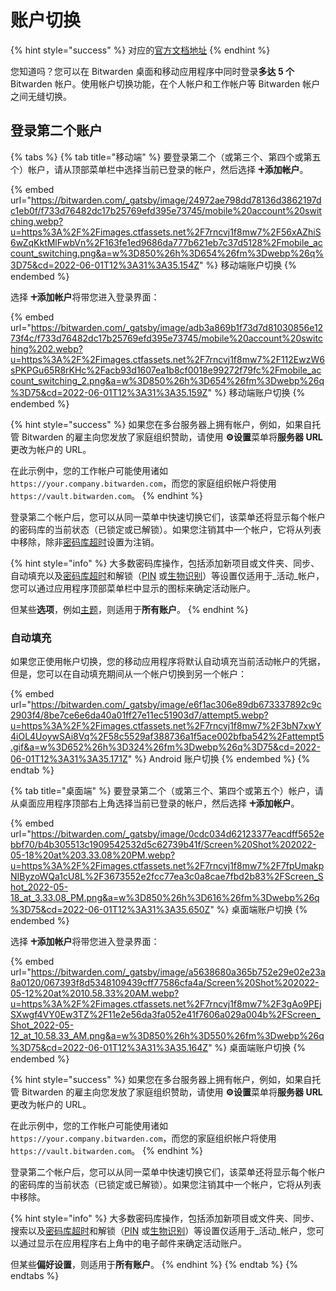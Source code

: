 # 账户切换

{% hint style="success" %}
对应的[官方文档地址](https://bitwarden.com/help/account-switching/)
{% endhint %}

您知道吗？您可以在 Bitwarden 桌面和移动应用程序中同时登录**多达 5 个** Bitwarden 帐户。使用帐户切换功能，在个人帐户和工作帐户等 Bitwarden 帐户之间无缝切换。

## 登录第二个账户 <a href="#login-to-a-second-account" id="login-to-a-second-account"></a>

{% tabs %}
{% tab title="移动端" %}
要登录第二个（或第三个、第四个或第五个）帐户，请从顶部菜单栏中选择当前已登录的帐户，然后选择 **🞤添加帐户**。

{% embed url="https://bitwarden.com/_gatsby/image/24972ae798dd78136d3862197dc1eb0f/f733d76482dc17b25769efd395e73745/mobile%20account%20switching.webp?u=https%3A%2F%2Fimages.ctfassets.net%2F7rncvj1f8mw7%2F56xAZhiS6wZqKktMlFwbVn%2F163fe1ed9686da777b621eb7c37d5128%2Fmobile_account_switching.png&a=w%3D850%26h%3D654%26fm%3Dwebp%26q%3D75&cd=2022-06-01T12%3A31%3A35.154Z" %}
移动端账户切换
{% endembed %}

选择 **🞤添加帐户**将带您进入登录界面：

{% embed url="https://bitwarden.com/_gatsby/image/adb3a869b1f73d7d81030856e1273f4c/f733d76482dc17b25769efd395e73745/mobile%20account%20switching%202.webp?u=https%3A%2F%2Fimages.ctfassets.net%2F7rncvj1f8mw7%2F112EwzW6sPKPGu65R8rKHc%2Facb93d1607ea1b8cf0018e99272f79fc%2Fmobile_account_switching_2.png&a=w%3D850%26h%3D654%26fm%3Dwebp%26q%3D75&cd=2022-06-01T12%3A31%3A35.159Z" %}
移动端账户切换
{% endembed %}

{% hint style="success" %}
如果您在多台服务器上拥有帐户，例如，如果自托管 Bitwarden 的雇主向您发放了家庭组织赞助，请使用 **⚙️设置**菜单将**服务器 URL** 更改为帐户的 URL。

在此示例中，您的工作帐户可能使用诸如 `https://your.company.bitwarden.com`，而您的家庭组织帐户将使用 `https://vault.bitwarden.com`。
{% endhint %}

登录第二个帐户后，您可以从同一菜单中快速切换它们，该菜单还将显示每个帐户的密码库的当前状态（已锁定或已解锁）。如果您注销其中一个帐户，它将从列表中移除，除非[密码库超时](vault-timeout-options.md)设置为注销。

{% hint style="info" %}
大多数密码库操作，包括添加新项目或文件夹、同步、自动填充以及[密码库超时](vault-timeout-options.md)和解锁（[PIN](unlock-with-pin.md) 或[生物识别](unlocking-with-biometrics.md)）等设置仅适用于_活动_帐户，您可以通过应用程序顶部菜单栏中显示的图标来确定活动账户。

但某些**选项**，例如[主题](../../password-manager/more/change-app-theme.md)，则适用于**所有账户**。
{% endhint %}

### 自动填充 <a href="#auto-fill" id="auto-fill"></a>

如果您正使用帐户切换，您的移动应用程序将默认自动填充当前活动帐户的凭据，但是，您可以在自动填充期间从一个帐户切换到另一个帐户：

{% embed url="https://bitwarden.com/_gatsby/image/e6f1ac306e89db673337892c9c2903f4/8be7ce6e6da40a01ff27e11ec51903d7/attempt5.webp?u=https%3A%2F%2Fimages.ctfassets.net%2F7rncvj1f8mw7%2F3bN7xwY4iOL4UoywSAi8Vq%2F58c5529af388736a1f5ace002bfba542%2Fattempt5.gif&a=w%3D652%26h%3D324%26fm%3Dwebp%26q%3D75&cd=2022-06-01T12%3A31%3A35.171Z" %}
Android 账户切换
{% endembed %}
{% endtab %}

{% tab title="桌面端" %}
要登录第二个（或第三个、第四个或第五个）帐户，请从桌面应用程序顶部右上角选择当前已登录的帐户，然后选择 **🞤添加帐户**。

{% embed url="https://bitwarden.com/_gatsby/image/0cdc034d62123377eacdff5652ebbf70/b4b305513c1909542532d5c62739b41f/Screen%20Shot%202022-05-18%20at%203.33.08%20PM.webp?u=https%3A%2F%2Fimages.ctfassets.net%2F7rncvj1f8mw7%2F7fpUmakpNIByzoWQa1cU8L%2F3673552e2fcc77ea3c0a8cae7fbd2b83%2FScreen_Shot_2022-05-18_at_3.33.08_PM.png&a=w%3D850%26h%3D616%26fm%3Dwebp%26q%3D75&cd=2022-06-01T12%3A31%3A35.650Z" %}
桌面端账户切换
{% endembed %}

选择 **🞤添加帐户**将带您进入登录界面：

{% embed url="https://bitwarden.com/_gatsby/image/a5638680a365b752e29e02e23a8a0120/067393f8d5348109439cff77586cfa4a/Screen%20Shot%202022-05-12%20at%2010.58.33%20AM.webp?u=https%3A%2F%2Fimages.ctfassets.net%2F7rncvj1f8mw7%2F3gAo9PEjSXwgf4VY0Ew3TZ%2F11e2e56da3fa052e41f7606a029a004b%2FScreen_Shot_2022-05-12_at_10.58.33_AM.png&a=w%3D850%26h%3D550%26fm%3Dwebp%26q%3D75&cd=2022-06-01T12%3A31%3A35.164Z" %}
桌面端账户切换
{% endembed %}

{% hint style="success" %}
如果您在多台服务器上拥有帐户，例如，如果自托管 Bitwarden 的雇主向您发放了家庭组织赞助，请使用 **⚙️设置**菜单将**服务器 URL** 更改为帐户的 URL。

在此示例中，您的工作帐户可能使用诸如 `https://your.company.bitwarden.com`，而您的家庭组织帐户将使用 `https://vault.bitwarden.com`。
{% endhint %}

登录第二个帐户后，您可以从同一菜单中快速切换它们，该菜单还将显示每个帐户的密码库的当前状态（已锁定或已解锁）。如果您注销其中一个帐户，它将从列表中移除。

{% hint style="info" %}
大多数密码库操作，包括添加新项目或文件夹、同步、搜索以及[密码库超时](vault-timeout-options.md)和解锁（[PIN](unlock-with-pin.md) 或[生物识别](unlocking-with-biometrics.md)）等设置仅适用于_活动_帐户，您可以通过显示在应用程序右上角中的电子邮件来确定活动账户。

但某些**偏好设置**，则适用于**所有账户**。
{% endhint %}
{% endtab %}
{% endtabs %}
